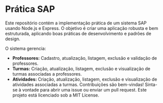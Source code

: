 # Prática SAP
Este repositório contém a implementação prática de um sistema SAP usando Node.js e Express. O objetivo é criar uma aplicação robusta e bem estruturada, aplicando boas práticas de desenvolvimento e padrões de design.

O sistema gerencia:

- **Professores:** Cadastro, atualização, listagem, exclusão e validação de professores.
- **Turmas:** Criação, atualização, listagem, exclusão e visualização de turmas associadas a professores.
- **Atividades:** Criação, atualização, listagem, exclusão e visualização de atividades associadas a turmas.
Contribuições são bem-vindas! Sinta-se à vontade para abrir uma issue ou enviar um pull request. Este projeto está licenciado sob a MIT License.